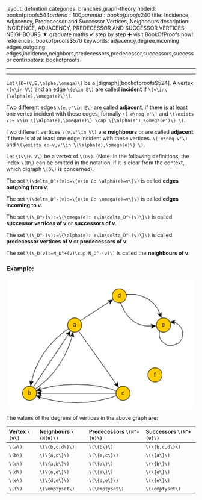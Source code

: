 layout: definition
categories: branches,graph-theory
nodeid: bookofproofs$544
orderid: 100
parentid: bookofproofs$240
title: Incidence, Adjacency, Predecessor and Successor Vertices, Neighbours
description: INCIDENCE, ADJACENCY, PREDECESSOR AND SUCCESSOR VERTICES, NEIGHBOURS ★ graduate maths ✔ step by step ✚ visit BookOfProofs now!
references: bookofproofs$570
keywords: adjacency,degree,incoming edges,outgoing edges,incidence,neighbors,predecessors,predecessor,successors,successor
contributors: bookofproofs

---


---

Let `\(D=(V,E,\alpha,\omega)\)` be a [digraph][bookofproofs$524].
A vertex `\(v\in V\)` and an edge `\(e\in E\)` are called **incident** if `\(v\in\{\alpha(e),\omega(e)\}\)`.

Two different edges `\(e,e'\in E\)` are called **adjacent**, if there is at least one vertex incident with these edges, formally `\( e\neq e'\)` and `\(\exists v:~ v\in \{\alpha(e),\omega(e)\} \cap \{\alpha(e'),\omega(e')\} \)`. 

Two different vertices `\(v,v'\in V\)` are **neighbours** or are called **adjacent**, if there is at at least one edge incident with these vertices. `\( v\neq v'\)` and `\(\exists e:~v,v'\in \{\alpha(e),\omega(e)\} \)`. 

Let `\(v\in V\)` be a vertex of `\(D\)`. (Note: In the following definitions, the index `\(D\)` can be omitted in the notation, if it is clear from the context, which digraph `\(D\)` is concerned).

The set `\(\delta_D^+(v):=\{e\in E: \alpha(e)=v\}\)` is called **edges outgoing from v**.

The set `\(\delta_D^-(v):=\{e\in E: \omega(e)=v\}\)` is called **edges incoming to v**.

The set `\(N_D^+(v):=\{\omega(e): e\in\delta_D^+(v)\}\)` is called **successor vertices of v** or **successors of v**. 

The set `\(N_D^-(v):=\{\alpha(e): e\in\delta_D^-(v)\}\)`  is called **predecessor vertices of v** or **predecessors of v**.

The set `\(N_D(v):=N_D^+(v)\cup N_D^-(v)\)`  is called the **neighbours of v**.

### Example:


![graphs5](https://github.com/bookofproofs/bookofproofs.github.io/blob/main/_sources/_assets/images/examples/graphs5.jpg?raw=true)


The values of the degrees of vertices in the above graph are:

Vertex `\(v\)`  | Neighbours `\(N(v)\)` | Predecessors `\(N^-(v)\)` | Successors `\(N^+(v)\)`
:------------- |:------------- |:------------- |:-------------
 `\(a\)`| `\(\{b,c,d\}\)`| `\(\{b\}\)`| `\(\{b,c,d\}\)`
 `\(b\)`| `\(\{a,c\}\)`| `\(\{a,c\}\)`| `\(\{a\}\)`
 `\(c\)`| `\(\{a,b\}\)`| `\(\{a\}\)`| `\(\{b\}\)`
 `\(d\)`| `\(\{a,e\}\)`| `\(\{a\}\)`| `\(\{e\}\)`
 `\(e\)`| `\(\{d,e\}\)`| `\(\{d,e\}\)`| `\(\{e\}\)`
 `\(f\)`| `\(\emptyset\)`| `\(\emptyset\)`| `\(\emptyset\)`
